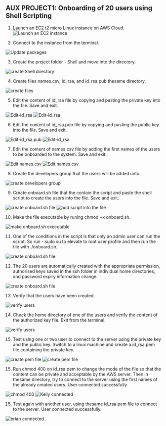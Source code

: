         
## AUX PROJECT1: Onboarding of 20 users using Shell Scripting

1. Launch an EC2 t2 micro Linux instance on AWS Cloud.
![Launch an EC2 instance](./images/ec2-instance.jpg)

2. Connect to the instance from the terminal.

![Update packages](./images/connect-2-ec2.jpg)

3. Create the project folder - Shell and move into the directory.

![create Shell directory](./images/create-Shell-directory.jpg)


4. Create files names.csv, id_rsa, and id_rsa.pub thesame directory.

![create files](./images/create-files.jpg)

5. Edit the content of id_rsa file by copying and pasting the private key into the file. Save and exit.

![Edit-id_rsa](./images/edit-id_rsa.jpg)
![Edit-id_rsa](./images/edit-id_rsa2.jpg)

6. Edit the content of id_rsa.pub file by copying and pasting the public key into the file. Save and exit.

![Edit-id_rsa.pub](./images/edit-id_rsa.pub.jpg)
![Edit-id_rsa](./images/edit-id_rsa.pub2.jpg)

7. Edit the content of names.csv file by adding the first names of the users to be onboarded to the system. Save and exit.

![Edit names.csv](./images/edit-names.csv.jpg)
![Edit names.csv](./images/edit-names.csv2.jpg)

8. Create the developers group that the users will be added unto.

![create developers group](./images/add-group.jpg)

9. Create onboard.sh file that the contain the script and paste the shell script to create the users into the file. Save and exit.

![create onboard.sh file](./images/create-script.jpg)
![add script into the file](./images/create-script2.jpg)

10. Make the file executable by runing chmod +x onboard.sh.

![make onboard.sh executable](./images/make-onboard.sh-exec.jpg)

11. One of the conditions in the script is that only an admin user can run the script. So run - sudo su to elevate to root user profile and then run the file with ./onboard.sh. 

![create onboard.sh file](./images/run-onboard.sh.jpg)

12. The 20 users are automatically created with the appropriate permission, authorised keys saved in the ssh folder in individual home directories, and password expiry information change.

![create onboard.sh file](./images/users-created.jpg)

13. Verify that the users have been created.

![verify users](./images/users-created2.jpg)

14. Check the home directory of one of the users and verify the content of the authorized key file. Exit from the terminal.

![verify users](./images/kelly-home.jpg)

15. Test using one or two user to connect to the server using the private key and the public key. Switch to a linux machine and create a id_rsa.pem file containing the private key.

![create pem file](./images/create-id_rsa.pem.jpg)
![create pem file](./images/create-id_rsa.pem2.jpg)

15. Run chmod 400 on id_rsa.pem to change the mode of the file so that the content can be private and acceptable by the AWS server. Then in thesame directory, try to connect to the server using the first names of the already created users. User connected successfully.

![chmod 400](./images/chmod-400.jpg)
![Kelly connected](./images/kelly-connected.jpg)

15. Test again with another user, using thesame id_rsa.pem file to connect to the server. User connected successfully.

![brian connected](./images/brian-connected.jpg)